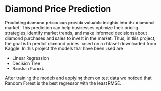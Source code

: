 # Diamond Price Prediction
Predicting diamond prices can provide valuable insights into the diamond market. This prediction can help businesses optimize their pricing strategies, identify market trends, and make informed decisions about diamond purchases and sales to invest in the market.
Thus, in this project, the goal is to predict diamond prices based on a dataset downloaded from Kaggle.
In this project the models that have been used are 
* Linear Regression
* Decision Tree 
* Random Forest. 

After training the models and applying them on test data we noticed that Random Forest is the best regressor with the least RMSE.
